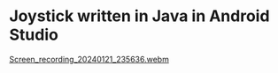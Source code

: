 # Joystick written in Java in Android Studio

[Screen_recording_20240121_235636.webm](https://github.com/Guarczewski/Android_Java_JoyStick/assets/31183760/c3404bcb-31a3-45c5-a58c-b379b11efc9d)

